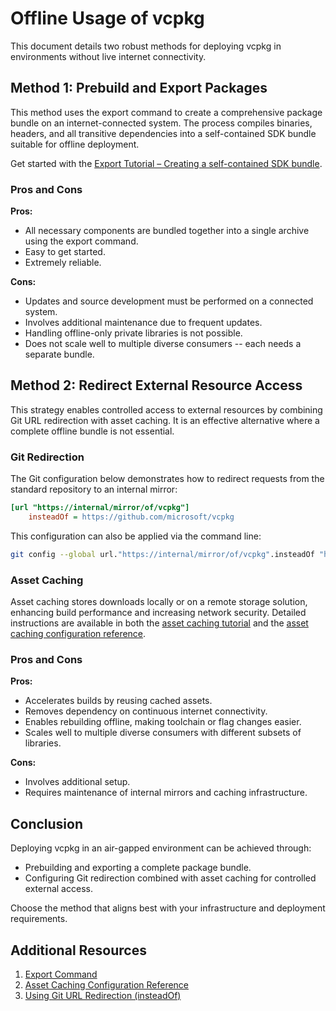 # Offline Usage of vcpkg

This document details two robust methods for deploying vcpkg in environments without live internet connectivity.

## Method 1: Prebuild and Export Packages

This method uses the export command to create a comprehensive package bundle on an internet-connected system. The process compiles binaries, headers, and all transitive dependencies into a self-contained SDK bundle suitable for offline deployment.

Get started with the [Export Tutorial – Creating a self-contained SDK bundle](../produce/export-compiled-dependencies.md).

### Pros and Cons

**Pros:**
- All necessary components are bundled together into a single archive using the export command.
- Easy to get started.
- Extremely reliable.

**Cons:**
- Updates and source development must be performed on a connected system.
- Involves additional maintenance due to frequent updates.
- Handling offline-only private libraries is not possible.
- Does not scale well to multiple diverse consumers -- each needs a separate bundle.

## Method 2: Redirect External Resource Access

This strategy enables controlled access to external resources by combining Git URL redirection with asset caching. It is an effective alternative where a complete offline bundle is not essential.

### Git Redirection

The Git configuration below demonstrates how to redirect requests from the standard repository to an internal mirror:

```ini
[url "https://internal/mirror/of/vcpkg"]
    insteadOf = https://github.com/microsoft/vcpkg
```

This configuration can also be applied via the command line:

```sh
git config --global url."https://internal/mirror/of/vcpkg".insteadOf "https://github.com/microsoft/vcpkg"
```

### Asset Caching

Asset caching stores downloads locally or on a remote storage solution, enhancing build performance and increasing network security. Detailed instructions are available in both the [asset caching tutorial](../consume/asset-caching.md) and the [asset caching configuration reference](../users/assetcaching.md).

### Pros and Cons

**Pros:**
- Accelerates builds by reusing cached assets.
- Removes dependency on continuous internet connectivity.
- Enables rebuilding offline, making toolchain or flag changes easier.
- Scales well to multiple diverse consumers with different subsets of libraries.

**Cons:**
- Involves additional setup.
- Requires maintenance of internal mirrors and caching infrastructure.

## Conclusion

Deploying vcpkg in an air-gapped environment can be achieved through:
- Prebuilding and exporting a complete package bundle.
- Configuring Git redirection combined with asset caching for controlled external access.

Choose the method that aligns best with your infrastructure and deployment requirements.

## Additional Resources

1. [Export Command](../commands/export.md)
2. [Asset Caching Configuration Reference](../users/assetcaching.md)
3. [Using Git URL Redirection (insteadOf)](https://git-scm.com/docs/git-config#Documentation/git-config.txt-url)
